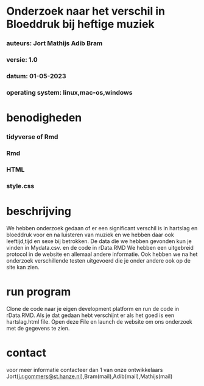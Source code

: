 # Onderzoek naar het verschil in Bloeddruk bij heftige muziek

### auteurs: Jort Mathijs Adib Bram
### versie: 1.0
### datum: 01-05-2023
### operating system: linux,mac-os,windows

# benodigheden
### tidyverse of Rmd
### Rmd
### HTML
### style.css

# beschrijving
We hebben onderzoek gedaan of er een significant verschil is in hartslag en bloeddruk voor en na luisteren van muziek en we hebben daar ook leeftijd,tijd en sexe bij betrokken.
De data die we hebben gevonden kun je vinden in Mydata.csv. en de code in rData.RMD
We hebben een uitgebreid protocol in de website en allemaal andere informatie.
Ook hebben we na het onderzoek verschillende testen uitgevoerd die je onder andere ook op de site kan zien.


# run program
Clone de code naar je eigen development platform en run de code in rData.RMD.
Als je dat gedaan hebt verschijnt er als het goed is een hartslag.html file.
Open deze File en launch de website om ons onderzoek met de gegevens te zien.


# contact
voor meer informatie contacteer dan 1 van onze ontwikkelaars Jort(j.r.gommers@st.hanze.nl),Bram(mail),Adib(mail),Mathijs(mail)

